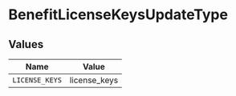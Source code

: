 # BenefitLicenseKeysUpdateType


## Values

| Name           | Value          |
| -------------- | -------------- |
| `LICENSE_KEYS` | license_keys   |